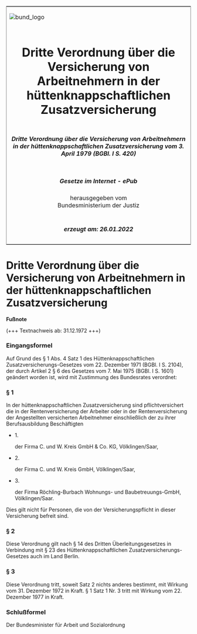 <span id="DECKBLATT.html"></span>

<table border="0" frame="border" width="100%">

<tr valign="top">

<td align="left">

![bund\_logo](BfJ_2021_Web_de_de.gif)

</td>

<td align="right">

 

</td>

</tr>

<tr align="center" valign="middle">

<td colspan="2">

# Dritte Verordnung über die Versicherung von Arbeitnehmern in der hüttenknappschaftlichen Zusatzversicherung

</td>

</tr>

<tr align="center" valign="middle">

<td colspan="2">

##### Dritte Verordnung über die Versicherung von Arbeitnehmern in der hüttenknappschaftlichen Zusatzversicherung vom 3. April 1979 (BGBl. I S. 420)

</td>

</tr>

<tr align="center" valign="middle">

<td colspan="2">

  
  

##### Gesetze im Internet - ePub  
  
herausgegeben vom  
Bundesministerium der Justiz

</td>

</tr>

<tr align="center" valign="bottom">

<td colspan="2">

  
  

##### erzeugt am: 26.01.2022

</td>

</tr>

</table>

<span id="BJNR004200979.html"></span>

# Dritte Verordnung über die Versicherung von Arbeitnehmern in der hüttenknappschaftlichen Zusatzversicherung

<div>

  
**Fußnote**

<div class="jnhtml">

<div>

<div class="jurAbsatz">

(+++ Textnachweis ab: 31.12.1972 +++)

</div>

</div>

</div>

</div>

<span id="BJNR004200979BJNE000100326.html"></span>

### Eingangsformel  

<div>

<div class="jnhtml">

<div>

<div class="jurAbsatz">

Auf Grund des § 1 Abs. 4 Satz 1 des Hüttenknappschaftlichen
Zusatzversicherungs-Gesetzes vom 22. Dezember 1971 (BGBl. I S. 2104),
der durch Artikel 2 § 6 des Gesetzes vom 7. Mai 1975 (BGBl. I S. 1601)
geändert worden ist, wird mit Zustimmung des Bundesrates verordnet:

</div>

</div>

</div>

</div>

<span id="BJNR004200979BJNE000300326.html"></span>

### § 1  

<div>

<div class="jnhtml">

<div>

<div class="jurAbsatz">

In der hüttenknappschaftlichen Zusatzversicherung sind pflichtversichert
die in der Rentenversicherung der Arbeiter oder in der
Rentenversicherung der Angestellten versicherten Arbeitnehmer
einschließlich der zu ihrer Berufsausbildung Beschäftigten

  - 1\.
    
    <div style="">
    
    der Firma C. und W. Kreis GmbH & Co. KG, Völklingen/Saar,
    
    </div>

  - 2\.
    
    <div style="">
    
    der Firma C. und W. Kreis GmbH, Völklingen/Saar,
    
    </div>

  - 3\.
    
    <div style="">
    
    der Firma Röchling-Burbach Wohnungs- und Baubetreuungs-GmbH,
    Völklingen/Saar.
    
    </div>

Dies gilt nicht für Personen, die von der Versicherungspflicht in dieser
Versicherung befreit sind.

</div>

</div>

</div>

</div>

<span id="BJNR004200979BJNE000400326.html"></span>

### § 2  

<div>

<div class="jnhtml">

<div>

<div class="jurAbsatz">

Diese Verordnung gilt nach § 14 des Dritten Überleitungsgesetzes in
Verbindung mit § 23 des Hüttenknappschaftlichen
Zusatzversicherungs-Gesetzes auch im Land Berlin.

</div>

</div>

</div>

</div>

<span id="BJNR004200979BJNE000500326.html"></span>

### § 3  

<div>

<div class="jnhtml">

<div>

<div class="jurAbsatz">

Diese Verordnung tritt, soweit Satz 2 nichts anderes bestimmt, mit
Wirkung vom 31. Dezember 1972 in Kraft. § 1 Satz 1 Nr. 3 tritt mit
Wirkung vom 22. Dezember 1977 in Kraft.

</div>

</div>

</div>

</div>

<span id="BJNR004200979BJNE000600326.html"></span>

### Schlußformel  

<div>

<div class="jnhtml">

<div>

<div class="jurAbsatz">

<span class="SP">Der Bundesminister für Arbeit und Sozialordnung</span>

</div>

</div>

</div>

</div>
